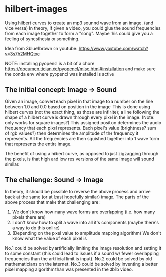 # hilbert-images
Using hilbert curves to create an mp3 sounnd wave from an image. (and vice versa)
In theory, if given a video, you could glue the sound frequencies from each image
together to form a "song".
Maybe this could give you a feeling of synesthesia or something.

Idea from 3blue1brown on youtube: https://www.youtube.com/watch?v=3s7h2MHQtxc

NOTE: installing pyopencl is a bit of a chore
https://documen.tician.de/pyopencl/misc.html#installation
and make sure the conda env where pyopencl was installed is active

## The initial concept: Image -> Sound
Given an image, convert each pixel in that image to a number on the line between 1.0 and 0.0 based on position in the image.
This is done using hilbert curves (not the exact thing, as those are infinite); a line following the shape of a hilbert curve is drawn through every pixel in the image. (Note: only works for square images?)
This assigned position determines the audio frequency that each pixel represents.
Each pixel's value (brightness? sum of rgb values?) then determines the amplitude of the frequency it represents. 
All the frequencies are then squished together into 1 wave form that represents the entire image.

The benefit of using a hilbert curve, as opposed to just zigzagging through the pixels, is that high and low res versions of the same image will sound similar. 

## The challenge: Sound -> Image
In theory, it should be possible to reverse the above process and arrive back at the same (or at least hopefully similar) image.
The parts of the above process that make that challenging are:
1. We don't know how many wave forms are overlapping (i.e. how many pixels there are)
2. I don't know how to split a wave into all it's components (maybe there's a way to do this online)
3. (Depending on the pixel value to amplitude mapping algorithm) We don't know what the value of each pixel is

No.1 could be solved by artificially limiting the image resolution and setting it to some constant (this could lead to issues if a sound w/ fewer overlapping frequencies than the artificial limit is input).
No.2 could be solved by old mathematicians on the internet.
No.3 could be solved by inventing a better pixel mapping algorithm than was presented in the 3b1b video.

